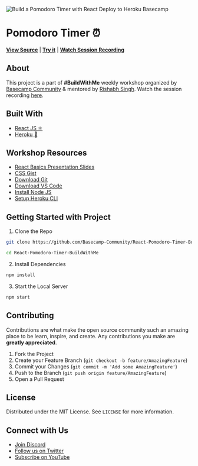 ![Build a Pomodoro Timer with React Deploy to Heroku Basecamp](https://user-images.githubusercontent.com/59148052/122600106-ef140e80-d08c-11eb-9a4c-87fc78c55ec5.png)

# Pomodoro Timer ⏰


[**View Source**](https://github.com/Basecamp-Community/React-Pomodoro-Timer-BuildWithMe) | [**Try it**](https://powerful-springs-79876.herokuapp.com/) | [**Watch Session Recording**](https://youtu.be/2wtx4lRP05Q)


## About
This project is a part of **#BuildWithMe** weekly workshop organized by [Basecamp Community](https://github.com/Basecamp-Community) & mentored by [Rishabh Singh](https://github.com/mindninjaX). Watch the session recording [here](https://youtu.be/2wtx4lRP05Q).


## Built With

- [React JS ⚛](https://github.com/facebook/react)
- [Heroku 🚀](https://www.heroku.com/)

## Workshop Resources
- [React Basics Presentation Slides](https://tinyurl.com/2zzhdnx3)
- [CSS Gist](https://gist.github.com/mindninjaX/4e233213ca12a561140596227580f050)
- [Download Git](https://git-scm.com/downloads)
- [Download VS Code](https://code.visualstudio.com/download)
- [Install Node JS](https://nodejs.org/en/download/)
- [Setup Heroku CLI](https://devcenter.heroku.com/articles/heroku-cli)

## Getting Started with Project
1. Clone the Repo
```bash
git clone https://github.com/Basecamp-Community/React-Pomodoro-Timer-BuildWithMe.git

cd React-Pomodoro-Timer-BuildWithMe
```
2. Install Dependencies
```bash
npm install
```
3. Start the Local Server
```bash
npm start
```

## Contributing

Contributions are what make the open source community such an amazing place to be learn, inspire, and create. Any contributions you make are **greatly appreciated**.

1. Fork the Project
2. Create your Feature Branch (`git checkout -b feature/AmazingFeature`)
3. Commit your Changes (`git commit -m 'Add some AmazingFeature'`)
4. Push to the Branch (`git push origin feature/AmazingFeature`)
5. Open a Pull Request

## License

Distributed under the MIT License. See `LICENSE` for more information.

## Connect with Us
- [Join Discord](http://bit.ly/basecamp-discord)
- [Follow us on Twitter](https://twitter.com/basecampxd)
- [Subscribe on YouTube](https://bit.ly/basecamp-subscribe)
